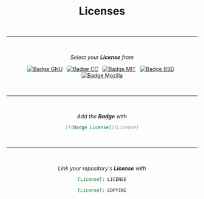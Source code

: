 
<div align = 'center'>
         
# Licenses

<br>

---

<br>

*Select your **License** from*

[![Badge GNU]][GNU] 
[![Badge CC]][CC] 
[![Badge MIT]][MIT] 
[![Badge BSD]][BSD] 
[![Badge Mozilla]][Mozilla]

<br>

---

<br>

*Add the **Badge** with*

```markdown
[![Badge License]][License]
```

<br>

---

<br>

*Link your repository's **License** with*

```markdown
[License]: LICENSE
```

```markdown
[License]: COPYING
```
         
</div>




<!----------------------------------{ Licenses }------------------------------->

[GNU]: Licenses/GNU.md
[MIT]: Licenses/MIT.md
[BSD]: Licenses/BSD.md
[Mozilla]: Licenses/Mozilla.md
[CC]: Licenses/CreativeCommons.md


<!----------------------------------{ Badges }--------------------------------->

[Badge Mozilla]: https://img.shields.io/badge/Mozilla-FF7139?style=for-the-badge&logo=mozilla&logoColor=white
[Badge GNU]: https://img.shields.io/badge/GNU-blue?style=for-the-badge&logo=GNU&logoColor=white
[Badge MIT]: https://img.shields.io/badge/MIT-yellow?style=for-the-badge
[Badge BSD]: https://img.shields.io/badge/BSD-AB2B28?style=for-the-badge&logo=freebsd&logoColor=white
[Badge CC]: https://img.shields.io/badge/CC-EF9421?style=for-the-badge&logo=creativecommons&logoColor=white



